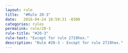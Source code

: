 ```yaml
---
layout: rule
title:  "#Rule 20-3"
date:   2016-04-24 18:59:31 -0300
categories: rules
permalink: rule/20-3
rule-title: "#20-3"
rule-text: "Except for rule 2719hex."
description: "Rule #20-3 - Except for rule 2719hex."
---
```

